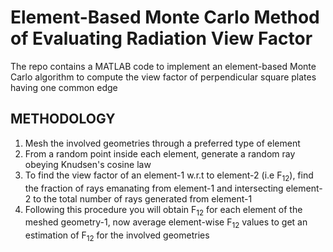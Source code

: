 # Element-Based Monte Carlo Method of Evaluating Radiation View Factor
The repo contains a MATLAB code to implement an element-based Monte Carlo algorithm to compute the view factor of perpendicular square plates having one common edge
## METHODOLOGY
1. Mesh the involved  geometries through   a preferred type of element
2. From a random point inside each element, generate a random ray obeying Knudsen's cosine law
3. To find the view factor of an element-1 w.r.t to element-2 (i.e F<sub>12</sub>), find the fraction of rays emanating from element-1 and intersecting element-2 to the total number of rays generated from element-1
4. Following this procedure you will obtain  F<sub>12</sub> for each element of the meshed geometry-1, now average element-wise  F<sub>12</sub> values to get an estimation of  F<sub>12</sub> for the involved geometries
